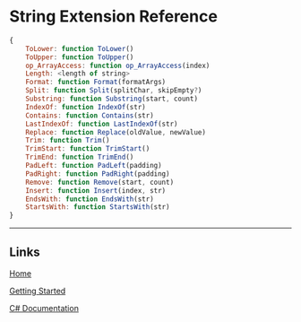 # String Extension Reference


```js
{
	ToLower: function ToLower()
	ToUpper: function ToUpper()
	op_ArrayAccess: function op_ArrayAccess(index)
	Length: <length of string>
	Format: function Format(formatArgs)
	Split: function Split(splitChar, skipEmpty?)
	Substring: function Substring(start, count)
	IndexOf: function IndexOf(str)
	Contains: function Contains(str)
	LastIndexOf: function LastIndexOf(str)
	Replace: function Replace(oldValue, newValue)
	Trim: function Trim()
	TrimStart: function TrimStart()
	TrimEnd: function TrimEnd()
	PadLeft: function PadLeft(padding)
	PadRight: function PadRight(padding)
	Remove: function Remove(start, count)
	Insert: function Insert(index, str)
	EndsWith: function EndsWith(str)
	StartsWith: function StartsWith(str)
}
```
___

## Links

[Home](https://bytechkr.github.io/BadScript2/)

[Getting Started](https://bytechkr.github.io/BadScript2/GettingStarted.html)

[C# Documentation](https://bytechkr.github.io/BadScript2/reference/index.html)